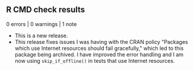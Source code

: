 ## R CMD check results

0 errors | 0 warnings | 1 note

* This is a new release.
* This release fixes issues I was having with the CRAN policy "Packages which 
  use Internet resources should fail gracefully," which led to this package 
  being archived. I have improved the error handling and I am now using 
  `skip_if_offline()` in tests that use Internet resources.
